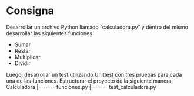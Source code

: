 # Consigna

Desarrollar un archivo Python llamado “calculadora.py” y dentro del
mismo desarrollar las siguientes funciones.
- Sumar
- Restar
- Multiplicar
- Dividir

Luego, desarrollar un test utilizando Unittest con tres pruebas para
cada una de las funciones.
Estructurar el proyecto de la siguiente manera:
Calculadora
|------- funciones.py
|------- test_calculadora.py
